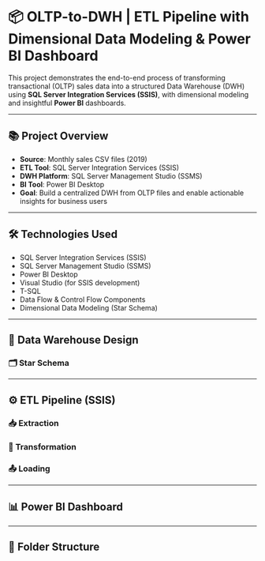 # 📦 OLTP-to-DWH | ETL Pipeline with Dimensional Data Modeling & Power BI Dashboard

This project demonstrates the end-to-end process of transforming transactional (OLTP) sales data into a structured Data Warehouse (DWH) using **SQL Server Integration Services (SSIS)**, with dimensional modeling and insightful **Power BI** dashboards.

---

## 📚 Project Overview

- **Source**: Monthly sales CSV files (2019)
- **ETL Tool**: SQL Server Integration Services (SSIS)
- **DWH Platform**: SQL Server Management Studio (SSMS)
- **BI Tool**: Power BI Desktop
- **Goal**: Build a centralized DWH from OLTP files and enable actionable insights for business users

---

## 🛠️ Technologies Used

- SQL Server Integration Services (SSIS)
- SQL Server Management Studio (SSMS)
- Power BI Desktop
- Visual Studio (for SSIS development)
- T-SQL
- Data Flow & Control Flow Components
- Dimensional Data Modeling (Star Schema)

---

## 🧱 Data Warehouse Design

### 🗂️ Star Schema



---

## ⚙️ ETL Pipeline (SSIS)

### 📥 Extraction
 

### 🧹 Transformation
 

### 📤 Loading
 

---

## 📊 Power BI Dashboard


---

## 📂 Folder Structure


